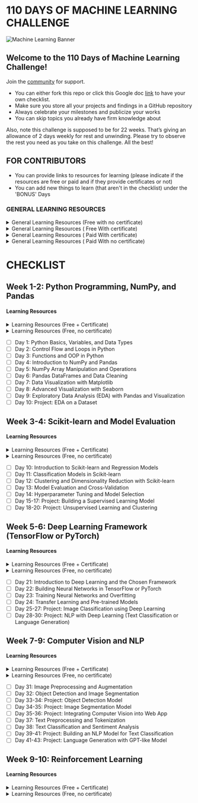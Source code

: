 
# 110 DAYS OF MACHINE LEARNING CHALLENGE
![Machine Learning Banner](https://www.freecodecamp.org/news/content/images/2022/08/A6125B75-DB79-4448-94C9-E6ABD3E0E3E9.jpeg)

## Welcome to the 110 Days of Machine Learning Challenge! 

Join the [community](https://chat.whatsapp.com/I79mmIBMFC8H94hfdr1bgX) for support.

- You can either fork this repo or click this Google doc [link](https://docs.google.com/document/d/1OI8wjBEIFagR5HJMQ51wtvkHZyErsMSCdQsdON8mQqo/edit?usp=sharing) to have your own checklist. 
- Make sure you store all your projects and findings in a GitHub repository
- Always celebrate your milestones and publicize your works
- You can skip topics you already have firm knowledge about 

Also, note this challenge is supposed to be for 22 weeks. That’s giving an allowance of 2 days weekly for rest and unwinding. 
Please try to observe the rest you need as you take on this challenge. All the best!

## FOR CONTRIBUTORS
- You can provide links to resources for learning (please indicate if the resources are free or paid and if they provide certificates or not)
- You can add new things to learn (that aren't in the checklist) under the 'BONUS' Days

### GENERAL LEARNING RESOURCES 
<details>
<summary> General Learning Resources (Free with no certificate) </summary>
<br>
1. Machine Learning - Google Developer Club <br>
Link to course- https://developers.google.com/machine-learning/foundational-courses <br>
<br>
2. 
<br>
</details>

<details>
<summary> General Learning Resources ( Free With certificate) </summary>
<br>
1. 
<br>
2. 
<br>
</details>

<details>
<summary> General Learning Resources ( Paid With certificate) </summary>
<br>
1. 
<br>
2. 
<br>
</details>

<details>
<summary> General Learning Resources ( Paid With no certificate) </summary>
<br>
1. 
<br>
2. 
<br>
</details>

# CHECKLIST

## **Week 1-2: Python Programming, NumPy, and Pandas**
#### Learning Resources
<details> 
<summary>Learning Resources (Free + Certificate)</summary>
<br>
1. Introduction to Python - Sololearn <br>
Link to course - khttps://www.sololearn.com/learn/courses/python-introduction <br>
<br>
2. Python intermediate - Sololearn<br>
Link to course - https://www.sololearn.com/learn/courses/python-intermediate <br>
<br>
3. Python for Data Science - Sololearn <br>
Link to course - https://www.sololearn.com/learning/1161 <br>
<br>
4. Pandas - Kaggle <br>
Link to course - https://www.kaggle.com/learn/pandas <br>
<br>
5. Data Cleaning - Kaggle <br>
Link to course - https://www.kaggle.com/learn/data-cleaning <br>
<br>
6. Data Visualization - Kaggle <br>
Link to course - https://www.kaggle.com/learn/data-visualization <br>
<br>
7. Exploratory Data Analysis in Python - Codeacademy <br>
Link to course - https://www.codecademy.com/enrolled/courses/eda-exploratory-data-analysis-python <br>
<br>
</details>

<details> 
<summary>Learning Resources (Free, no certificate)</summary>
<br>
<br>
</details>
   
- [ ] Day 1: Python Basics, Variables, and Data Types
- [ ] Day 2: Control Flow and Loops in Python
- [ ] Day 3: Functions and OOP in Python
- [ ] Day 4: Introduction to NumPy and Pandas
- [ ] Day 5: NumPy Array Manipulation and Operations
- [ ] Day 6: Pandas DataFrames and Data Cleaning
- [ ] Day 7: Data Visualization with Matplotlib
- [ ] Day 8: Advanced Visualization with Seaborn
- [ ] Day 9: Exploratory Data Analysis (EDA) with Pandas and Visualization
- [ ] Day 10: Project: EDA on a Dataset

## **Week 3-4: Scikit-learn and Model Evaluation**
#### Learning Resources
<details> 
<summary>Learning Resources (Free + Certificate)</summary>
<br>
1. Intro to Machine Learning - Kaggle <br>
Link to course- https://www.kaggle.com/learn/intro-to-machine-learning <br>
<br>
2. Intermediate Machine Learning - Kaggle <br>
Link to course- https://www.kaggle.com/learn/intermediate-machine-learning <br>
<br>
3. [Machine Learning - Sololearn <br>
Link to course- https://www.sololearn.com/learning/1094 <br>
<br>
4. Basics of Machine Learning - Great Learning <br>
Link to course- https://www.greatlearning.in/academy/learn-for-free/courses/basics-of-machine-learning-1 <br>
<br>
5. Supervised Machine Learning with Logistic Regression and Naïve Bayes - Great Learning <br>
Link to course- https://www.greatlearning.in/academy/learn-for-free/courses/supervised-machine-learning-with-logistic-regression-and-naive-bayes <br>
<br>
6. Supervised Machine Learning with Tree Based Models - Great Learning <br>
Link to course- https://www.greatlearning.in/academy/learn-for-free/courses/supervised-machine-learning-with-tree-based-models <br>
<br>
7. Unsupervised Machine Learning with K-means - Great Learning <br>
Link to course- https://www.greatlearning.in/academy/learn-for-free/courses/unsupervised-machine-learning-with-k-means <br>
<br>
8. Feature Engineering - Kaggle <br>
Link to course- https://www.kaggle.com/learn/feature-engineering <br>
<br>
</details>

<details> 
<summary>Learning Resources (Free, no certificate)</summary>
<br>
<br>
</details>

- [ ] Day 10: Introduction to Scikit-learn and Regression Models
- [ ] Day 11: Classification Models in Scikit-learn
- [ ] Day 12: Clustering and Dimensionality Reduction with Scikit-learn
- [ ] Day 13: Model Evaluation and Cross-Validation
- [ ] Day 14: Hyperparameter Tuning and Model Selection
- [ ] Day 15-17: Project: Building a Supervised Learning Model
- [ ] Day 18-20: Project: Unsupervised Learning and Clustering

## **Week 5-6: Deep Learning Framework (TensorFlow or PyTorch)**
#### Learning Resources
<details> 
<summary>Learning Resources (Free + Certificate)</summary>
<br>
1. Machine Learning - Sololearn<br>
Link to course- https://www.sololearn.com/learning/1094 <br>
<br>
2. Intro to Deep Learning - Kaggle <br>
https://www.kaggle.com/learn/intro-to-deep-learning <br>
<br>
</details>

<details> 
<summary>Learning Resources (Free, no certificate)</summary>
<br>
<br>
</details>

- [ ] Day 21: Introduction to Deep Learning and the Chosen Framework
- [ ] Day 22: Building Neural Networks in TensorFlow or PyTorch
- [ ] Day 23: Training Neural Networks and Overfitting
- [ ] Day 24: Transfer Learning and Pre-trained Models
- [ ] Day 25-27: Project: Image Classification using Deep Learning
- [ ] Day 28-30: Project: NLP with Deep Learning (Text Classification or Language Generation)

## **Week 7-9: Computer Vision and NLP**
#### Learning Resources
<details> 
<summary>Learning Resources (Free + Certificate)</summary>
<br>
1. Computer vision - Kaggle <br>
Link to course- https://www.kaggle.com/learn/computer-vision <br>
<br>
</details>

<details> 
<summary>Learning Resources (Free, no certificate)</summary>
<br>
<br>
</details>

- [ ] Day 31: Image Preprocessing and Augmentation
- [ ] Day 32: Object Detection and Image Segmentation
- [ ] Day 33-34: Project: Object Detection Model
- [ ] Day 34-35: Project: Image Segmentation Model
- [ ] Day 35-36: Project: Integrating Computer Vision into Web App
- [ ] Day 37: Text Preprocessing and Tokenization
- [ ] Day 38: Text Classification and Sentiment Analysis
- [ ] Day 39-41: Project: Building an NLP Model for Text Classification
- [ ] Day 41-43: Project: Language Generation with GPT-like Model

## **Week 9-10: Reinforcement Learning**
#### Learning Resources
<details> 
<summary>Learning Resources (Free + Certificate)</summary>
<br>
<br>
</details>

<details> 
<summary>Learning Resources (Free, no certificate)</summary>
<br>
<br>